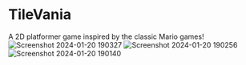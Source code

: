 # TileVania
A 2D platformer game inspired by the classic Mario games!
![Screenshot 2024-01-20 190327](https://github.com/mdzdmr/TileVania/assets/155291636/41e3bd64-4ba1-4370-a9f2-bc7886a24a2a)
![Screenshot 2024-01-20 190256](https://github.com/mdzdmr/TileVania/assets/155291636/9d19cd01-96ee-48c0-bafb-b2dd031487da)
![Screenshot 2024-01-20 190140](https://github.com/mdzdmr/TileVania/assets/155291636/83d779f0-0cc5-489b-9a2a-3af47cd610bd)
